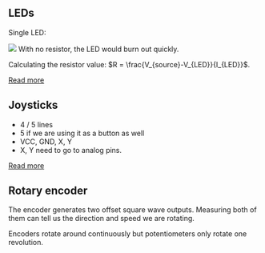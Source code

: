 ## LEDs
Single LED:

![](https://www.electronicshub.org/wp-content/uploads/2017/10/Simple-LED-Circuits-Circuit-1.jpg)
With no resistor, the LED would burn out quickly.

Calculating the resistor value: $R = \frac{V_{source}-V_{LED}}{I_{LED}}$.

[Read more](https://www.electronicshub.org/simple-led-circuits/)

## Joysticks
- 4 / 5 lines
- 5 if we are using it as a button as well
- VCC, GND, X, Y
- X, Y need to go to analog pins.

[Read more](https://www.brainy-bits.com/arduino-joystick-tutorial/)

## Rotary encoder
The encoder generates two offset square wave outputs. Measuring both of them can tell us the direction and speed we are rotating.

Encoders rotate around continuously but potentiometers only rotate one revolution.